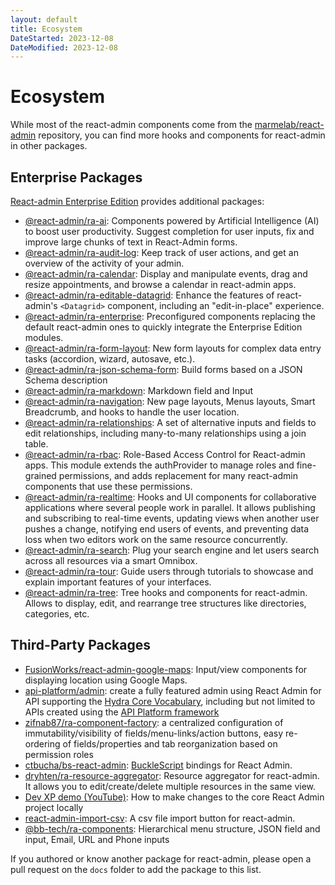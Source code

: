 ```yaml
---
layout: default
title: Ecosystem
DateStarted: 2023-12-08
DateModified: 2023-12-08
---
```


# Ecosystem

While most of the react-admin components come from the [marmelab/react-admin](https://github.com/marmelab/react-admin) repository, you can find more hooks and components for react-admin in other packages.

## Enterprise Packages

[React-admin Enterprise Edition](https://marmelab.com/ra-enterprise) provides additional packages:

- [@react-admin/ra-ai](https://marmelab.com/ra-enterprise/modules/ra-ai): Components powered by Artificial Intelligence (AI) to boost user productivity. Suggest completion for user inputs, fix and improve large chunks of text in React-Admin forms.
- [@react-admin/ra-audit-log](https://marmelab.com/ra-enterprise/modules/ra-audit-log): Keep track of user actions, and get an overview of the activity of your admin.
- [@react-admin/ra-calendar](https://marmelab.com/ra-enterprise/modules/ra-calendar): Display and manipulate events, drag and resize appointments, and browse a calendar in react-admin apps.
- [@react-admin/ra-editable-datagrid](https://marmelab.com/ra-enterprise/modules/ra-editable-datagrid): Enhance the features of react-admin's `<Datagrid>` component, including an "edit-in-place" experience.
- [@react-admin/ra-enterprise](https://marmelab.com/ra-enterprise/modules/ra-enterprise): Preconfigured components replacing the default react-admin ones to quickly integrate the Enterprise Edition modules.
- [@react-admin/ra-form-layout](https://marmelab.com/ra-enterprise/modules/ra-form-layout): New form layouts for complex data entry tasks (accordion, wizard, autosave, etc.).
- [@react-admin/ra-json-schema-form](https://marmelab.com/ra-enterprise/modules/ra-json-schema-form): Build forms based on a JSON Schema description
- [@react-admin/ra-markdown](https://marmelab.com/ra-enterprise/modules/ra-markdown): Markdown field and Input
- [@react-admin/ra-navigation](https://marmelab.com/ra-enterprise/modules/ra-navigation): New page layouts, Menus layouts, Smart Breadcrumb, and hooks to handle the user location.
- [@react-admin/ra-relationships](https://marmelab.com/ra-enterprise/modules/ra-relationships): A set of alternative inputs and fields to edit relationships, including many-to-many relationships using a join table.
- [@react-admin/ra-rbac](https://marmelab.com/ra-enterprise/modules/ra-rbac): Role-Based Access Control for React-admin apps. This module extends the authProvider to manage roles and fine-grained permissions, and adds replacement for many react-admin components that use these permissions.
- [@react-admin/ra-realtime](https://marmelab.com/ra-enterprise/modules/ra-realtime): Hooks and UI components for collaborative applications where several people work in parallel. It allows publishing and subscribing to real-time events, updating views when another user pushes a change, notifying end users of events, and preventing data loss when two editors work on the same resource concurrently.
- [@react-admin/ra-search](https://marmelab.com/ra-enterprise/modules/ra-search): Plug your search engine and let users search across all resources via a smart Omnibox.
- [@react-admin/ra-tour](https://marmelab.com/ra-enterprise/modules/ra-tour): Guide users through tutorials to showcase and explain important features of your interfaces.
- [@react-admin/ra-tree](https://marmelab.com/ra-enterprise/modules/ra-tree): Tree hooks and components for react-admin. Allows to display, edit, and rearrange tree structures like directories, categories, etc.

## Third-Party Packages

- [FusionWorks/react-admin-google-maps](https://github.com/FusionWorks/react-admin-google-maps): Input/view components for displaying location using Google Maps.
- [api-platform/admin](https://api-platform.com/docs/admin): create a fully featured admin using React Admin for API supporting the [Hydra Core Vocabulary](https://www.hydra-cg.com/), including but not limited to APIs created using the [API Platform framework](https://api-platform.com)
- [zifnab87/ra-component-factory](https://github.com/zifnab87/ra-component-factory): a centralized configuration of immutability/visibility of fields/menu-links/action buttons, easy re-ordering of fields/properties and tab reorganization based on permission roles
- [ctbucha/bs-react-admin](https://github.com/ctbucha/bs-react-admin): [BuckleScript](https://bucklescript.github.io/) bindings for React Admin.
- [dryhten/ra-resource-aggregator](https://github.com/dryhten/ra-resource-aggregator): Resource aggregator for react-admin. It allows you to edit/create/delete multiple resources in the same view.
- [Dev XP demo (YouTube)](https://youtu.be/nHkVxDEnB3g): How to make changes to the core React Admin project locally
- [react-admin-import-csv](https://github.com/benwinding/react-admin-import-csv): A csv file import button for react-admin.
- [@bb-tech/ra-components](https://github.com/BigBasket/ra-components): Hierarchical menu structure, JSON field and input, Email, URL and Phone inputs

If you authored or know another package for react-admin, please open a pull request on the `docs` folder to add the package to this list. 
